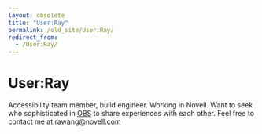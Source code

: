 ```yaml
---
layout: obsolete
title: "User:Ray"
permalink: /old_site/User:Ray/
redirect_from:
  - /User:Ray/
---
```


User:Ray
========

Accessibility team member, build engineer. Working in Novell. Want to seek who sophisticated in [OBS](http://build.opensuse.org) to share experiences with each other. Feel free to contact me at [rawang@novell.com](mailto:rawang@novell.com)

